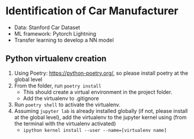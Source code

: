 # Identification of Car Manufacturer

- Data: Stanford Car Dataset
- ML framework: Pytorch Lightning
- Transfer learning to develop a NN model



## Python virtualenv creation
1. Using Poetry: https://python-poetry.org/, so please install poetry at the global level
2. From the folder, run `poetry install`
	- This should create a virtual environment in the project folder.
	- Add the virtualenv to .gitignore
3. Run `poetry shell` to activate the virtualenv.
4. Assuming `jupyter lab` is already installed globally (if not, please install at the global level), add the virtualenv to the jupyter kernel using (from the terminal with the virtualenv activated)
	- `ipython kernel install --user --name=[virtualenv name]`